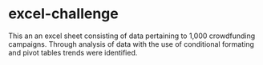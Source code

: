 # excel-challenge

This an an excel sheet consisting of data pertaining to 1,000 crowdfunding campaigns. 
Through analysis of data with the use of conditional formating and pivot tables trends were 
identified. 

